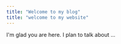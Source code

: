 ```yaml
---
title: "Welcome to my blog"
title: "welcome to my website"
---
```


I'm glad you are here. I plan to talk about ...
